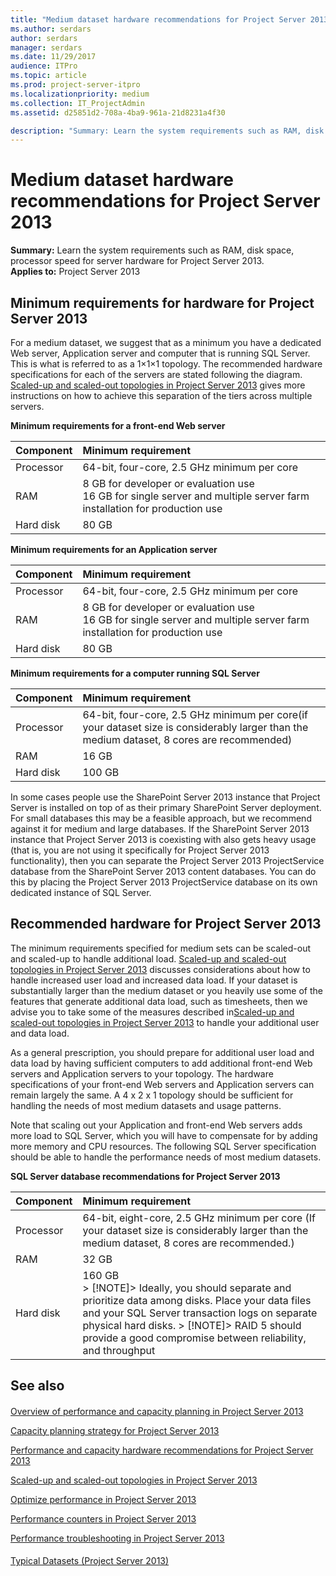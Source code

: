 ```yaml
---
title: "Medium dataset hardware recommendations for Project Server 2013"
ms.author: serdars
author: serdars
manager: serdars
ms.date: 11/29/2017
audience: ITPro
ms.topic: article
ms.prod: project-server-itpro
ms.localizationpriority: medium
ms.collection: IT_ProjectAdmin
ms.assetid: d25851d2-708a-4ba9-961a-21d8231a4f30

description: "Summary: Learn the system requirements such as RAM, disk space, processor speed for server hardware for Project Server 2013."
---
```


# Medium dataset hardware recommendations for Project Server 2013
 
 **Summary:** Learn the system requirements such as RAM, disk space, processor speed for server hardware for Project Server 2013.<br/>
**Applies to:** Project Server 2013
  
## Minimum requirements for hardware for Project Server 2013

For a medium dataset, we suggest that as a minimum you have a dedicated Web server, Application server and computer that is running SQL Server. This is what is referred to as a 1×1×1 topology. The recommended hardware specifications for each of the servers are stated following the diagram. [Scaled-up and scaled-out topologies in Project Server 2013](scaled-up-and-scaled-out-topologies-in-project-server-2013.md) gives more instructions on how to achieve this separation of the tiers across multiple servers.
  
**Minimum requirements for a front-end Web server**

|**Component**|**Minimum requirement**|
|:-----|:-----|
|Processor  <br/> |64-bit, four-core, 2.5 GHz minimum per core  <br/> |
|RAM  <br/> |8 GB for developer or evaluation use  <br/> 16 GB for single server and multiple server farm installation for production use  <br/> |
|Hard disk  <br/> |80 GB  <br/> |
   
**Minimum requirements for an Application server**

|**Component**|**Minimum requirement**|
|:-----|:-----|
|Processor  <br/> |64-bit, four-core, 2.5 GHz minimum per core  <br/> |
|RAM  <br/> |8 GB for developer or evaluation use  <br/> 16 GB for single server and multiple server farm installation for production use  <br/> |
|Hard disk  <br/> |80 GB  <br/> |
   
**Minimum requirements for a computer running SQL Server**

|**Component**|**Minimum requirement**|
|:-----|:-----|
|Processor  <br/> |64-bit, four-core, 2.5 GHz minimum per core(if your dataset size is considerably larger than the medium dataset, 8 cores are recommended)  <br/> |
|RAM  <br/> |16 GB  <br/> |
|Hard disk  <br/> |100 GB  <br/> |
   
In some cases people use the SharePoint Server 2013 instance that Project Server is installed on top of as their primary SharePoint Server deployment. For small databases this may be a feasible approach, but we recommend against it for medium and large databases. If the SharePoint Server 2013 instance that Project Server 2013 is coexisting with also gets heavy usage (that is, you are not using it specifically for Project Server 2013 functionality), then you can separate the Project Server 2013 ProjectService database from the SharePoint Server 2013 content databases. You can do this by placing the Project Server 2013 ProjectService database on its own dedicated instance of SQL Server. 
  
## Recommended hardware for Project Server 2013

The minimum requirements specified for medium sets can be scaled-out and scaled-up to handle additional load. [Scaled-up and scaled-out topologies in Project Server 2013](scaled-up-and-scaled-out-topologies-in-project-server-2013.md) discusses considerations about how to handle increased user load and increased data load. If your dataset is substantially larger than the medium dataset or you heavily use some of the features that generate additional data load, such as timesheets, then we advise you to take some of the measures described in[Scaled-up and scaled-out topologies in Project Server 2013](scaled-up-and-scaled-out-topologies-in-project-server-2013.md) to handle your additional user and data load.
  
As a general prescription, you should prepare for additional user load and data load by having sufficient computers to add additional front-end Web servers and Application servers to your topology. The hardware specifications of your front-end Web servers and Application servers can remain largely the same. A 4 x 2 x 1 topology should be sufficient for handling the needs of most medium datasets and usage patterns. 
  
Note that scaling out your Application and front-end Web servers adds more load to SQL Server, which you will have to compensate for by adding more memory and CPU resources. The following SQL Server specification should be able to handle the performance needs of most medium datasets.
  
**SQL Server database recommendations for Project Server 2013**

|**Component**|**Minimum requirement**|
|:-----|:-----|
|Processor  <br/> |64-bit, eight-core, 2.5 GHz minimum per core (If your dataset size is considerably larger than the medium dataset, 8 cores are recommended.)  <br/> |
|RAM  <br/> |32 GB  <br/> |
|Hard disk  <br/> |160 GB  <br/> > [!NOTE]> Ideally, you should separate and prioritize data among disks. Place your data files and your SQL Server transaction logs on separate physical hard disks.           > [!NOTE]> RAID 5 should provide a good compromise between reliability, and throughput           |
   
## See also

#### 

[Overview of performance and capacity planning in Project Server 2013](overview-of-performance-and-capacity-planning-in-project-server-2013.md)
  
[Capacity planning strategy for Project Server 2013](capacity-planning-strategy-for-project-server-2013.md)
  
[Performance and capacity hardware recommendations for Project Server 2013](performance-and-capacity-hardware-recommendations-for-project-server-2013.md)
  
[Scaled-up and scaled-out topologies in Project Server 2013](scaled-up-and-scaled-out-topologies-in-project-server-2013.md)
  
[Optimize performance in Project Server 2013](optimize-performance-in-project-server-2013.md)
  
[Performance counters in Project Server 2013](performance-counters-in-project-server-2013.md)
  
[Performance troubleshooting in Project Server 2013](performance-troubleshooting-in-project-server-2013.md)
#### 

[Typical Datasets (Project Server 2013)](./project-server-2013-and-2016.md)